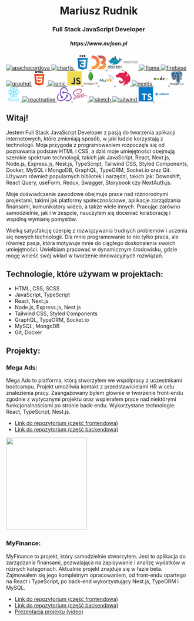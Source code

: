 
<h1 align="center"> Mariusz Rudnik </h1>
<h3 align="center"> Full Stack JavaScript Developer </h3>
<h5 align="center"> https://www.mrjson.pl </h5>

<p align="left"> <a href="https://cordova.apache.org/" target="_blank" rel="noreferrer"> <img src="https://www.vectorlogo.zone/logos/apache_cordova/apache_cordova-icon.svg" alt="apachecordova" width="40" height="40"/> </a> <a href="https://www.chartjs.org" target="_blank" rel="noreferrer"> <img src="https://www.chartjs.org/media/logo-title.svg" alt="chartjs" width="40" height="40"/> </a> <a href="https://www.w3schools.com/css/" target="_blank" rel="noreferrer"> <img src="https://raw.githubusercontent.com/devicons/devicon/master/icons/css3/css3-original-wordmark.svg" alt="css3" width="40" height="40"/> </a> <a href="https://d3js.org/" target="_blank" rel="noreferrer"> <img src="https://raw.githubusercontent.com/devicons/devicon/master/icons/d3js/d3js-original.svg" alt="d3js" width="40" height="40"/> </a> <a href="https://www.docker.com/" target="_blank" rel="noreferrer"> <img src="https://raw.githubusercontent.com/devicons/devicon/master/icons/docker/docker-original-wordmark.svg" alt="docker" width="40" height="40"/> </a> <a href="https://expressjs.com" target="_blank" rel="noreferrer"> <img src="https://raw.githubusercontent.com/devicons/devicon/master/icons/express/express-original-wordmark.svg" alt="express" width="40" height="40"/> </a> <a href="https://www.figma.com/" target="_blank" rel="noreferrer"> <img src="https://www.vectorlogo.zone/logos/figma/figma-icon.svg" alt="figma" width="40" height="40"/> </a> <a href="https://firebase.google.com/" target="_blank" rel="noreferrer"> <img src="https://www.vectorlogo.zone/logos/firebase/firebase-icon.svg" alt="firebase" width="40" height="40"/> </a> <a href="https://graphql.org" target="_blank" rel="noreferrer"> <img src="https://www.vectorlogo.zone/logos/graphql/graphql-icon.svg" alt="graphql" width="40" height="40"/> </a> <a href="https://www.w3.org/html/" target="_blank" rel="noreferrer"> <img src="https://raw.githubusercontent.com/devicons/devicon/master/icons/html5/html5-original-wordmark.svg" alt="html5" width="40" height="40"/> </a> <a href="https://ionicframework.com" target="_blank" rel="noreferrer"> <img src="https://upload.wikimedia.org/wikipedia/commons/d/d1/Ionic_Logo.svg" alt="ionic" width="40" height="40"/> </a> <a href="https://developer.mozilla.org/en-US/docs/Web/JavaScript" target="_blank" rel="noreferrer"> <img src="https://raw.githubusercontent.com/devicons/devicon/master/icons/javascript/javascript-original.svg" alt="javascript" width="40" height="40"/> </a> <a href="https://www.mongodb.com/" target="_blank" rel="noreferrer"> <img src="https://raw.githubusercontent.com/devicons/devicon/master/icons/mongodb/mongodb-original-wordmark.svg" alt="mongodb" width="40" height="40"/> </a> <a href="https://www.mysql.com/" target="_blank" rel="noreferrer"> <img src="https://raw.githubusercontent.com/devicons/devicon/master/icons/mysql/mysql-original-wordmark.svg" alt="mysql" width="40" height="40"/> </a> <a href="https://nestjs.com/" target="_blank" rel="noreferrer"> <img src="https://raw.githubusercontent.com/devicons/devicon/master/icons/nestjs/nestjs-plain.svg" alt="nestjs" width="40" height="40"/> </a> <a href="https://nextjs.org/" target="_blank" rel="noreferrer"> <img src="https://cdn.worldvectorlogo.com/logos/nextjs-2.svg" alt="nextjs" width="40" height="40"/> </a> <a href="https://nodejs.org" target="_blank" rel="noreferrer"> <img src="https://raw.githubusercontent.com/devicons/devicon/master/icons/nodejs/nodejs-original-wordmark.svg" alt="nodejs" width="40" height="40"/> </a> <a href="https://www.postgresql.org" target="_blank" rel="noreferrer"> <img src="https://raw.githubusercontent.com/devicons/devicon/master/icons/postgresql/postgresql-original-wordmark.svg" alt="postgresql" width="40" height="40"/> </a> <a href="https://reactjs.org/" target="_blank" rel="noreferrer"> <img src="https://raw.githubusercontent.com/devicons/devicon/master/icons/react/react-original-wordmark.svg" alt="react" width="40" height="40"/> </a> <a href="https://reactnative.dev/" target="_blank" rel="noreferrer"> <img src="https://reactnative.dev/img/header_logo.svg" alt="reactnative" width="40" height="40"/> </a> <a href="https://redux.js.org" target="_blank" rel="noreferrer"> <img src="https://raw.githubusercontent.com/devicons/devicon/master/icons/redux/redux-original.svg" alt="redux" width="40" height="40"/> </a> <a href="https://sass-lang.com" target="_blank" rel="noreferrer"> <img src="https://raw.githubusercontent.com/devicons/devicon/master/icons/sass/sass-original.svg" alt="sass" width="40" height="40"/> </a> <a href="https://www.sketch.com/" target="_blank" rel="noreferrer"> <img src="https://www.vectorlogo.zone/logos/sketchapp/sketchapp-icon.svg" alt="sketch" width="40" height="40"/> </a> <a href="https://tailwindcss.com/" target="_blank" rel="noreferrer"> <img src="https://www.vectorlogo.zone/logos/tailwindcss/tailwindcss-icon.svg" alt="tailwind" width="40" height="40"/> </a> <a href="https://www.typescriptlang.org/" target="_blank" rel="noreferrer"> <img src="https://raw.githubusercontent.com/devicons/devicon/master/icons/typescript/typescript-original.svg" alt="typescript" width="40" height="40"/> </a> <a href="https://webpack.js.org" target="_blank" rel="noreferrer"> <img src="https://raw.githubusercontent.com/devicons/devicon/d00d0969292a6569d45b06d3f350f463a0107b0d/icons/webpack/webpack-original-wordmark.svg" alt="webpack" width="40" height="40"/> </a> </p>

## Witaj!
Jestem Full Stack JavaScript Developer z pasją do tworzenia aplikacji internetowych, które zmieniają sposób, w jaki ludzie korzystają z technologii. Moja przygoda z programowaniem rozpoczęła się od poznawania podstaw HTML i CSS, a dziś moje umiejętności obejmują szerokie spektrum technologii, takich jak JavaScript, React, Next.js, Node.js, Express.js, Nest.js, TypeScript, Tailwind CSS, Styled Components, Docker, MySQL i MongoDB, GraphQL, TypeORM, Socket.io oraz Git. Używam również popularnych bibliotek i narzędzi, takich jak: Downshift, React Query, useForm, Redux, Swagger, Storybook czy NextAuth.js.

Moje doświadczenie zawodowe obejmuje prace nad różnorodnymi projektami, takimi jak platformy społecznościowe, aplikacje zarządzania finansami, komunikatory wideo, a także wiele innych. Pracując zarówno samodzielnie, jak i w zespole, nauczyłem się doceniać kolaborację i wspólną wymianę pomysłów.

Wielką satysfakcję czerpię z rozwiązywania trudnych problemów i uczenia się nowych technologii. Dla mnie programowanie to nie tylko praca, ale również pasja, która motywuje mnie do ciągłego doskonalenia swoich umiejętności. Uwielbiam pracować w dynamicznym środowisku, gdzie mogę wnieść swój wkład w tworzenie innowacyjnych rozwiązań.

## Technologie, które używam w projektach:
- HTML, CSS, SCSS
- JavaScript, TypeScript
- React, Next.js
- Node.js, Express.js, Nest.js
- Tailwind CSS, Styled Components
- GraphQL, TypeORM, Socket.io
- MySQL, MongoDB
- Git, Docker

## Projekty:

### Mega Ads:
Mega Ads to platforma, którą stworzyłem we współpracy z uczestnikami bootcampu. Projekt umożliwia kontakt z przedstawicielami HR w celu znalezienia pracy. Zaangażowany byłem głównie w tworzenie front-endu zgodnie z wytycznymi projektu oraz wspierałem prace nad niektórymi funkcjonalnościami po stronie back-endu. Wykorzystane technologie: React, TypeScript, Nest.js.

- [Link do repozytorium (część frontendowa)](https://github.com/MariuszRudnik/MyFinance-FE)
- [Link do repozytorium (część backendowa)](https://github.com/MariuszRudnik/MyFinances-Be)

<div>
  <img src="https://www.mrjson.pl/_next/image?url=%2F_next%2Fstatic%2Fmedia%2Fmegak.1565c403.png&w=3840&q=75" width="220px" height="250px"/>
</div>

<!--
**MariuszRudnik/MariuszRudnik** is a ✨ _special_ ✨ repository because its `README.md` (this file) appears on your GitHub profile.
-->
### MyFinance:
MyFinance to projekt, który samodzielnie stworzyłem. Jest to aplikacja do zarządzania finansami, pozwalająca na zapisywanie i analizę wydatków w różnych kategoriach. Aktualnie projekt znajduje się w fazie beta. Zajmowałem się jego kompletnym opracowaniem, od front-endu opartego na React i TypeScript, po back-end wykorzystujący Nest.js, TypeORM i MySQL.

- [Link do repozytorium (część frontendowa)](https://github.com/MariuszRudnik/MyFinance-FE)
- [Link do repozytorium (część backendowa)](https://github.com/MariuszRudnik/MyFinances-Be)
- [Prezentacja projektu (video)](https://www.youtube.com/watch?v=Th-LhM4ou7s)

<!-- Tutaj możesz wstawić link do zdjęcia projektu, jeśli dostarczysz go później -->
<!-- <div>
  <img src="https://www.mrjson.pl/_next/image?url=%2F_next%2Fstatic%2Fmedia%2F1.28a39d50.png&w=3840&q=75" width="220px" height="250px"/>
</div> -->




